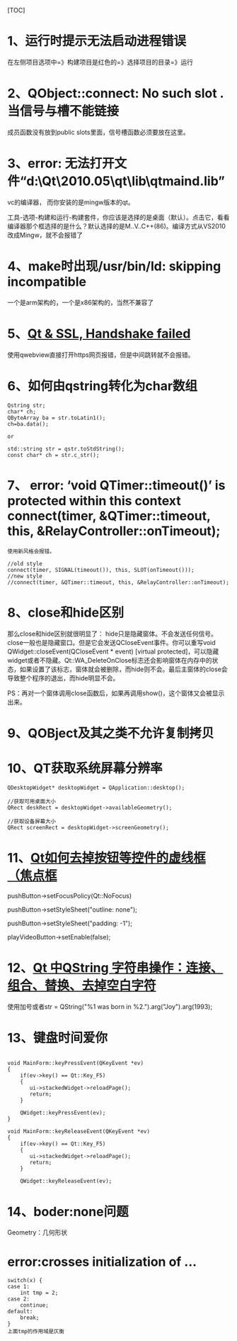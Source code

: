 [TOC]

# 1、运行时提示无法启动进程错误

在左侧项目选项中=》构建项目是红色的=》选择项目的目录=》运行

# 2、QObject::connect: No such slot . 当信号与槽不能链接

 成员函数没有放到public slots里面，信号槽函数必须要放在这里。

# 3、error: 无法打开文件“d:\Qt\2010.05\qt\lib\qtmaind.lib”

vc的编译器， 而你安装的是mingw版本的qt。

工具-选项-构建和运行-构建套件，你应该是选择的是桌面（默认）。点击它，看看编译器那个框选择的是什么？默认选择的是M..V..C++(86)。编译方式从VS2010改成Mingw，就不会报错了

# 4、make时出现/usr/bin/ld: skipping incompatible

 一个是arm架构的，一个是x86架构的，当然不兼容了 

# 5、[Qt & SSL, Handshake failed](https://stackoverflow.com/questions/21636728/qt-ssl-handshake-failed)

使用qwebview直接打开https网页报错，但是中间跳转就不会报错。

# 6、如何由qstring转化为char数组

```
Qstring str;
char* ch;
QByteArray ba = str.toLatin1();
ch=ba.data();

or

std::string str = qstr.toStdString();
const char* ch = str.c_str();
```

# 7、 error: ‘void QTimer::timeout()’ is protected within this context connect(timer, &QTimer::timeout, this, &RelayController::onTimeout); 

```
使用新风格会报错。

//old style
connect(timer, SIGNAL(timeout()), this, SLOT(onTimeout()));
//new style
//connect(timer, &QTimer::timeout, this, &RelayController::onTimeout);
```



# 8、close和hide区别

那么close和hide区别就很明显了：
hide只是隐藏窗体。不会发送任何信号。
close一般也是隐藏窗口。但是它会发送QCloseEvent事件。你可以重写void QWidget::closeEvent(QCloseEvent * event) [virtual protected]，可以隐藏widget或者不隐藏。Qt::WA_DeleteOnClose标志还会影响窗体在内存中的状态，如果设置了该标志，窗体就会被删除，而hide则不会。最后主窗体的close会导致整个程序的退出，而hide明显不会。



PS：再对一个窗体调用close函数后，如果再调用show()，这个窗体又会被显示出来。



# 9、QOBject及其之类不允许复制拷贝

# 10、QT获取系统屏幕分辨率

```
QDesktopWidget* desktopWidget = QApplication::desktop();

//获取可用桌面大小
QRect deskRect = desktopWidget->availableGeometry();

//获取设备屏幕大小
QRect screenRect = desktopWidget->screenGeometry();
```

# 11、[Qt如何去掉按钮等控件的虚线框（焦点框](https://www.cnblogs.com/findumars/p/5836143.html)

 pushButton->setFocusPolicy(Qt::NoFocus) 

 pushButton->setStyleSheet("outline: none");  

pushButton->setStyleSheet("padding: -1"); 

  playVideoButton->setEnable(false); 

# 12、[Qt 中QString 字符串操作：连接、组合、替换、去掉空白字符](https://www.cnblogs.com/meime7/p/6432529.html)

使用加号或者str = QString("%1 was born in %2.").arg("Joy").arg(1993); 

# 13、键盘时间爱你

```

void MainForm::keyPressEvent(QKeyEvent *ev)
{
    if(ev->key() == Qt::Key_F5)
    {
       ui->stackedWidget->reloadPage();
       return;
    }
 
    QWidget::keyPressEvent(ev);
}
 
void MainForm::keyReleaseEvent(QKeyEvent *ev)
{
    if(ev->key() == Qt::Key_F5)
    {
       ui->stackedWidget->reloadPage();
       return;
    }
 
    QWidget::keyReleaseEvent(ev);

```

# 14、boder:none问题

Geometry：几何形状

# error:crosses initialization of ...

```
switch(x) {
case 1:
	int tmp = 2;
case 2:
	continue;
default:
	break;
}
上面tmp的作用域是仄衡
```

